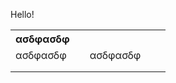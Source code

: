 Hello! 
<table>
  <tr>
    <th>ασδφασδφ</th>
    <th></th>
    <th></th>
    <th></th>
    <th></th>
  </tr>
  <tr>
    <td>ασδφασδφ</td>
    <td></td>
    <td>ασδφασδφ</td>
    <td></td>
    <td></td>
  </tr>
  <tr>
    <td></td>
    <td></td>
    <td></td>
    <td></td>
    <td></td>
  </tr>
  <tr>
    <td></td>
    <td></td>
    <td></td>
    <td></td>
    <td></td>
  </tr>
</table>